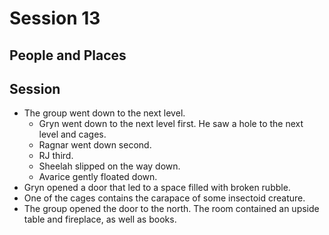 # Session 13
## People and Places
## Session
* The group went down to the next level.
	* Gryn went down to the next level first. He saw a hole to the next level and cages.
	* Ragnar went down second.
	* RJ third.
	* Sheelah slipped on the way down.
	* Avarice gently floated down.
* Gryn opened a door that led to a space filled with broken rubble.
* One of the cages contains the carapace of some insectoid creature.
* The group opened the door to the north. The room contained an upside table and fireplace, as well as books.
<!--stackedit_data:
eyJoaXN0b3J5IjpbLTIxMDYyNTIyMDksLTExOTEzNjExMDNdfQ
==
-->